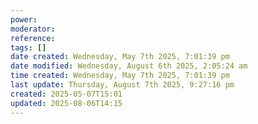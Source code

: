 ```yaml
---
power: 
moderator: 
reference: 
tags: []
date created: Wednesday, May 7th 2025, 7:01:39 pm
date modified: Wednesday, August 6th 2025, 2:05:24 am
time created: Wednesday, May 7th 2025, 7:01:39 pm
last update: Thursday, August 7th 2025, 9:27:16 pm
created: 2025-05-07T15:01
updated: 2025-08-06T14:15
---
```

